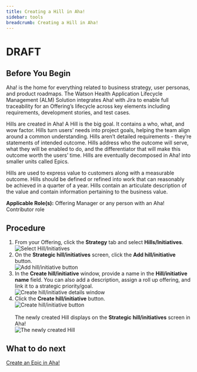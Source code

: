 ```yaml
---
title: Creating a Hill in Aha!
sidebar: tools
breadcrumb: Creating a Hill in Aha!
---
```


# DRAFT

## Before You Begin
Aha! is the home for everything related to business strategy, user personas, and product roadmaps. The Watson Health Application Lifecycle Management (ALM) Solution integrates Aha! with Jira to enable full traceability for an Offering’s lifecycle across key elements including requirements, development stories, and test cases.

Hills are created in Aha! A Hill is the big goal. It contains a who, what, and wow factor. Hills turn users’ needs into project goals, helping the team align around a common understanding. Hills aren’t detailed requirements - they’re statements of intended outcome. Hills address who the outcome will serve, what they will be enabled to do, and the differentiator that will make this outcome worth the users’ time. Hills are eventually decomposed in Aha! into smaller units called Epics.

Hills are used to express value to customers along with a measurable outcome. Hills should be defined or refined into work that can reasonably be achieved in a quarter of a year. Hills contain an articulate description of the value and contain information pertaining to the business value.

**Applicable Role(s):**  Offering Manager or any person with an Aha! Contributor role

## Procedure

1. From your Offering, click the **Strategy** tab and select **Hills/Initiatives**.
<br>![Select Hill/Initiatives](https://pages.github.ibm.com/watson-health-playbook/resources/images/tools/aha/aha_create_hill_btn.png "Select Hill/initiatives")
1. On the **Strategic hill/initiatives** screen, click the **Add hill/initiative** button.
<br>![Add hill/initiative button](https://pages.github.ibm.com/watson-health-playbook/resources/images/tools/aha/aha_create_hill_add_hill_btn.png "Add hill/initiative button")
1. In the **Create hill/initiative** window, provide a name in the **Hill/initiative name** field. You can also add a description, assign a roll up offering, and link it to a strategic priority/goal.
<br>![Create hill/initiative details window](https://pages.github.ibm.com/watson-health-playbook/resources/images/tools/aha/aha_create_hill_details.png "Create hill/initiative details window")
1. Click the **Create hill/initiative** button.
<br>![Create hill/initiative button](https://pages.github.ibm.com/watson-health-playbook/resources/images/tools/aha/aha_create_hill_btn2.png "Create hill/initiative button")<br><br>The newly created Hill displays on the **Strategic hill/initiatives** screen in Aha!
<br>![The newly created Hill](https://pages.github.ibm.com/watson-health-playbook/resources/images/tools/aha/aha_create_hill_created.png "The newly created Hill")

## What to do next
[Create an Epic in Aha!](../aha_create_epic/)
